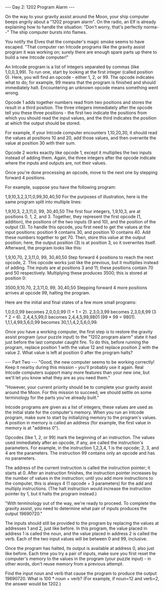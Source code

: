 --- Day 2: 1202 Program Alarm ---

On the way to your gravity assist around the Moon, your ship computer beeps 
angrily about a "1202 program alarm". On the radio, an Elf is already explaining 
how to handle the situation: "Don't worry, that's perfectly norma--" The ship computer 
bursts into flames.

You notify the Elves that the computer's magic smoke seems to have escaped. 
"That computer ran Intcode programs like the gravity assist program it was 
working on; surely there are enough spare parts up there to build a new Intcode 
computer!"

An Intcode program is a list of integers separated by commas (like 1,0,0,3,99). 
To run one, start by looking at the first integer (called position 0). Here, you will 
find an opcode - either 1, 2, or 99. The opcode indicates what to do; 
for example, 99 means that the program is finished and should immediately halt. 
Encountering an unknown opcode means something went wrong.

Opcode 1 adds together numbers read from two positions and stores the result in a 
third position. The three integers immediately after the opcode tell you these three 
positions - the first two indicate the positions from which you should read the input 
values, and the third indicates the position at which the output should be stored.

For example, if your Intcode computer encounters 1,10,20,30, it should read the 
values at positions 10 and 20, add those values, and then overwrite the value at 
position 30 with their sum.

Opcode 2 works exactly like opcode 1, except it multiplies the two inputs instead of 
adding them. Again, the three integers after the opcode indicate where the inputs and 
outputs are, not their values.

Once you're done processing an opcode, move to the next one by stepping 
forward 4 positions.

For example, suppose you have the following program:

1,9,10,3,2,3,11,0,99,30,40,50
For the purposes of illustration, here is the same program split into multiple lines:

1,9,10,3,
2,3,11,0,
99,
30,40,50
The first four integers, 1,9,10,3, are at positions 0, 1, 2, and 3. Together, they 
represent the first opcode (1, addition), the positions of the two inputs (9 and 10), and
the position of the output (3). To handle this opcode, you first need to get the values 
at the input positions: position 9 contains 30, and position 10 contains 40. 
Add these numbers together to get 70. Then, store this value at the output position; 
here, the output position (3) is at position 3, so it overwrites itself. Afterward, 
the program looks like this:

1,9,10,70,
2,3,11,0,
99,
30,40,50
Step forward 4 positions to reach the next opcode, 2. This opcode works just
like the previous, but it multiplies instead of adding. The inputs are at 
positions 3 and 11; these positions contain 70 and 50 respectively. 
Multiplying these produces 3500; this is stored at position 0:

3500,9,10,70,
2,3,11,0,
99,
30,40,50
Stepping forward 4 more positions arrives at opcode 99, halting the program.

Here are the initial and final states of a few more small programs:

1,0,0,0,99 becomes 2,0,0,0,99 (1 + 1 = 2).
2,3,0,3,99 becomes 2,3,0,6,99 (3 * 2 = 6).
2,4,4,5,99,0 becomes 2,4,4,5,99,9801 (99 * 99 = 9801).
1,1,1,4,99,5,6,0,99 becomes 30,1,1,4,2,5,6,0,99.

Once you have a working computer, the first step is to restore the gravity
assist program (your puzzle input) to the "1202 program alarm" state it 
had just before the last computer caught fire. To do this, before running the 
program, replace position 1 with the value 12 and replace position 2 
with the value 2. What value is left at position 0 after the program halts?


--- Part Two ---
"Good, the new computer seems to be working correctly! Keep it nearby 
during this mission - you'll probably use it again. Real Intcode computers 
support many more features than your new one, but we'll let you know what 
they are as you need them."

"However, your current priority should be to complete your gravity assist 
around the Moon. For this mission to succeed, we should settle on some 
terminology for the parts you've already built."

Intcode programs are given as a list of integers; these values are used as the
initial state for the computer's memory. When you run an Intcode program, 
make sure to start by initializing memory to the program's values. A position 
in memory is called an address (for example, the first value in memory is at "address 0").

Opcodes (like 1, 2, or 99) mark the beginning of an instruction.
The values used immediately after an opcode, if any, are called the instruction's 
parameters. For example, in the instruction 1,2,3,4, 1 is the opcode; 2, 3, and 4 
are the parameters. The instruction 99 contains only an opcode and has no parameters.

The address of the current instruction is called the instruction pointer; it starts at 0. 
After an instruction finishes, the instruction pointer increases by the number of values 
in the instruction; until you add more instructions to the computer, this is always 
4 (1 opcode + 3 parameters) for the add and multiply instructions. 
(The halt instruction would increase the instruction pointer by 1, 
but it halts the program instead.)

"With terminology out of the way, we're ready to proceed. To complete the gravity 
assist, you need to determine what pair of inputs produces the output 19690720."

The inputs should still be provided to the program by replacing the values at 
addresses 1 and 2, just like before. In this program, the value placed in 
address 1 is called the noun, and the value placed in address 2 is called the verb. 
Each of the two input values will be between 0 and 99, inclusive.

Once the program has halted, its output is available at address 0, also just like 
before. Each time you try a pair of inputs, make sure you first reset the computer's 
memory to the values in the program (your puzzle input) - in other words, 
don't reuse memory from a previous attempt.

Find the input noun and verb that cause the program to produce the output 
19690720. What is 100 * noun + verb? (For example, if noun=12 and verb=2, 
the answer would be 1202.)
